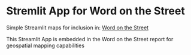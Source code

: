 # Stremlit App for Word on the Street

Simple Streamlit maps for inclusion in: [Word on the Street](https://word-on-the-street.evidence.app)

This Streamlit App is embedded in the Word on the Street report for geospatial mapping capabilities
